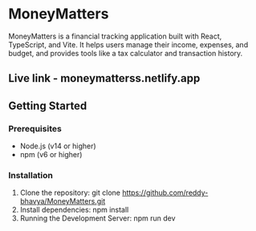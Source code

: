 # MoneyMatters

MoneyMatters is a financial tracking application built with React, TypeScript, and Vite. It helps users manage their income, expenses, and budget, and provides tools like a tax calculator and transaction history.

## Live link - moneymatterss.netlify.app
## Getting Started

### Prerequisites

- Node.js (v14 or higher)
- npm (v6 or higher)

### Installation

1. Clone the repository: git clone https://github.com/reddy-bhavya/MoneyMatters.git
2. Install dependencies: npm install
3. Running the Development Server: npm run dev 

